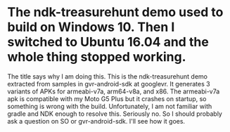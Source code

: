 # The ndk-treasurehunt demo used to build on Windows 10. Then I switched to Ubuntu 16.04 and the whole thing stopped working.

The title says why I am doing this. This is the ndk-treasurehunt demo extracted from samples in gvr-android-sdk at googlevr.
It generates 3 variants of APKs for armeabi-v7a, arm64-v8a, and x86.
The armeabi-v7a apk is compatible with my Moto G5 Plus but it crashes on startup, so something is wrong with the build.
Unfortunately, I am not familiar with gradle and NDK enough to resolve this. Seriously no.
So I should probably ask a question on SO or gvr-android-sdk. I'll see how it goes.
